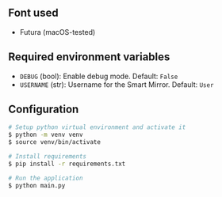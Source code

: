 ## Font used
- Futura (macOS-tested)

## Required environment variables

- `DEBUG` (bool): Enable debug mode. Default: `False`
- `USERNAME` (str): Username for the Smart Mirror. Default: `User`

## Configuration

```bash
# Setup python virtual environment and activate it
$ python -m venv venv
$ source venv/bin/activate

# Install requirements
$ pip install -r requirements.txt

# Run the application
$ python main.py
```
